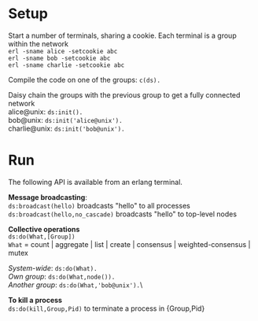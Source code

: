 # Setup

Start a number of terminals, sharing a cookie.  Each terminal is a group within the network\
`erl -sname alice -setcookie abc`\
`erl -sname bob -setcookie abc`\
`erl -sname charlie -setcookie abc`

Compile the code on one of the groups:
`c(ds).`

Daisy chain the groups with the previous group to get a fully connected network\
alice@unix: `ds:init().`\
bob@unix: `ds:init('alice@unix').`\
charlie@unix: `ds:init('bob@unix').`

# Run

The following API is available from an erlang terminal.

**Message broadcasting**:\
`ds:broadcast(hello)` broadcasts "hello" to all processes
`ds:broadcast(hello,no_cascade)` broadcasts "hello" to top-level nodes

**Collective operations**\
`ds:do(What,[Group])` \
`What` = count | aggregate | list | create | consensus | weighted-consensus | mutex

*System-wide*: `ds:do(What).` \
*Own group*: `ds:do(What,node()).`\
*Another group*: `ds:do(What,'bob@unix').`\

**To kill a process**\
`ds:do(kill,Group,Pid)` to terminate a process in {Group,Pid}

